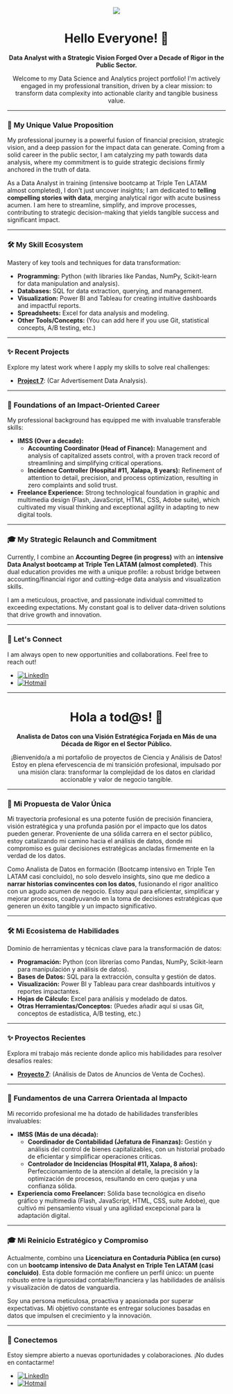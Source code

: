 <div align="center">

<img src="https://github.com/user-attachments/assets/998ee8c5-9c32-4c14-a08c-6afc6a1266ae">

# Hello Everyone! 👋

**Data Analyst with a Strategic Vision Forged Over a Decade of Rigor in the Public Sector.**

Welcome to my Data Science and Analytics project portfolio! I'm actively engaged in my professional transition, driven by a clear mission: to transform data complexity into actionable clarity and tangible business value.
</div>

---

### 🚀 **My Unique Value Proposition**

My professional journey is a powerful fusion of financial precision, strategic vision, and a deep passion for the impact data can generate. Coming from a solid career in the public sector, I am catalyzing my path towards data analysis, where my commitment is to guide strategic decisions firmly anchored in the truth of data.

As a Data Analyst in training (intensive bootcamp at Triple Ten LATAM almost completed), I don't just uncover insights; I am dedicated to **telling compelling stories with data**, merging analytical rigor with acute business acumen. I am here to streamline, simplify, and improve processes, contributing to strategic decision-making that yields tangible success and significant impact.

---

### 🛠️ **My Skill Ecosystem**

Mastery of key tools and techniques for data transformation:

* **Programming:** Python (with libraries like Pandas, NumPy, Scikit-learn for data manipulation and analysis).
* **Databases:** SQL for data extraction, querying, and management.
* **Visualization:** Power BI and Tableau for creating intuitive dashboards and impactful reports.
* **Spreadsheets:** Excel for data analysis and modeling.
* **Other Tools/Concepts:** (You can add here if you use Git, statistical concepts, A/B testing, etc.)

---

### ✨ **Recent Projects**

Explore my latest work where I apply my skills to solve real challenges:

* [**Project 7**](https://github.com/octavioGH25/project7): (Car Advertisement Data Analysis).

---

### 🎯 **Foundations of an Impact-Oriented Career**

My professional background has equipped me with invaluable transferable skills:

* **IMSS (Over a decade):**
    * **Accounting Coordinator (Head of Finance):** Management and analysis of capitalized assets control, with a proven track record of streamlining and simplifying critical operations.
    * **Incidence Controller (Hospital #11, Xalapa, 8 years):** Refinement of attention to detail, precision, and process optimization, resulting in zero complaints and solid trust.
* **Freelance Experience:** Strong technological foundation in graphic and multimedia design (Flash, JavaScript, HTML, CSS, Adobe suite), which cultivated my visual thinking and exceptional agility in adapting to new digital tools.

---

### 🎓 **My Strategic Relaunch and Commitment**

Currently, I combine an **Accounting Degree (in progress)** with an **intensive Data Analyst bootcamp at Triple Ten LATAM (almost completed)**. This dual education provides me with a unique profile: a robust bridge between accounting/financial rigor and cutting-edge data analysis and visualization skills.

I am a meticulous, proactive, and passionate individual committed to exceeding expectations. My constant goal is to deliver data-driven solutions that drive growth and innovation.

---

### 🤝 **Let's Connect**

I am always open to new opportunities and collaborations. Feel free to reach out!

* [![LinkedIn](https://img.shields.io/badge/LinkedIn-0077B5?style=for-the-badge&logo=linkedin&logoColor=white)](https://www.linkedin.com/in/octavio-landa-verde/)
* [![Hotmail](https://img.shields.io/badge/email-Hotmail-blue.svg)](mailto:octaviolanda@hotmail.com)

---

<div align="center">
   
# Hola a tod@s! 👋

**Analista de Datos con una Visión Estratégica Forjada en Más de una Década de Rigor en el Sector Público.**

¡Bienvenido/a a mi portafolio de proyectos de Ciencia y Análisis de Datos! Estoy en plena efervescencia de mi transición profesional, impulsado por una misión clara: transformar la complejidad de los datos en claridad accionable y valor de negocio tangible.
</div>

---

### 🚀 **Mi Propuesta de Valor Única**

Mi trayectoria profesional es una potente fusión de precisión financiera, visión estratégica y una profunda pasión por el impacto que los datos pueden generar. Proveniente de una sólida carrera en el sector público, estoy catalizando mi camino hacia el análisis de datos, donde mi compromiso es guiar decisiones estratégicas ancladas firmemente en la verdad de los datos.

Como Analista de Datos en formación (Bootcamp intensivo en Triple Ten LATAM casi concluido), no solo desvelo insights, sino que me dedico a **narrar historias convincentes con los datos**, fusionando el rigor analítico con un agudo acumen de negocio. Estoy aquí para eficientar, simplificar y mejorar procesos, coadyuvando en la toma de decisiones estratégicas que generen un éxito tangible y un impacto significativo.

---

### 🛠️ **Mi Ecosistema de Habilidades**

Dominio de herramientas y técnicas clave para la transformación de datos:

* **Programación:** Python (con librerías como Pandas, NumPy, Scikit-learn para manipulación y análisis de datos).
* **Bases de Datos:** SQL para la extracción, consulta y gestión de datos.
* **Visualización:** Power BI y Tableau para crear dashboards intuitivos y reportes impactantes.
* **Hojas de Cálculo:** Excel para análisis y modelado de datos.
* **Otras Herramientas/Conceptos:** (Puedes añadir aquí si usas Git, conceptos de estadística, A/B testing, etc.)

---

### ✨ **Proyectos Recientes**

Explora mi trabajo más reciente donde aplico mis habilidades para resolver desafíos reales:

* [**Proyecto 7**](https://github.com/octavioGH25/project7): (Análisis de Datos de Anuncios de Venta de Coches).

---

### 🎯 **Fundamentos de una Carrera Orientada al Impacto**

Mi recorrido profesional me ha dotado de habilidades transferibles invaluables:

* **IMSS (Más de una década):**
    * **Coordinador de Contabilidad (Jefatura de Finanzas):** Gestión y análisis del control de bienes capitalizables, con un historial probado de eficientar y simplificar operaciones críticas.
    * **Controlador de Incidencias (Hospital #11, Xalapa, 8 años):** Perfeccionamiento de la atención al detalle, la precisión y la optimización de procesos, resultando en cero quejas y una confianza sólida.
* **Experiencia como Freelancer:** Sólida base tecnológica en diseño gráfico y multimedia (Flash, JavaScript, HTML, CSS, suite Adobe), que cultivó mi pensamiento visual y una agilidad excepcional para la adaptación digital.

---

### 🎓 **Mi Reinicio Estratégico y Compromiso**

Actualmente, combino una **Licenciatura en Contaduría Pública (en curso)** con un **bootcamp intensivo de Data Analyst en Triple Ten LATAM (casi concluido)**. Esta doble formación me confiere un perfil único: un puente robusto entre la rigurosidad contable/financiera y las habilidades de análisis y visualización de datos de vanguardia.

Soy una persona meticulosa, proactiva y apasionada por superar expectativas. Mi objetivo constante es entregar soluciones basadas en datos que impulsen el crecimiento y la innovación.

---

### 🤝 **Conectemos**

Estoy siempre abierto a nuevas oportunidades y colaboraciones. ¡No dudes en contactarme!

* [![LinkedIn](https://img.shields.io/badge/LinkedIn-0077B5?style=for-the-badge&logo=linkedin&logoColor=white)](https://www.linkedin.com/in/octavio-landa-verde/)
* [![Hotmail](https://img.shields.io/badge/email-Hotmail-blue.svg)](mailto:octaviolanda@hotmail.com)
